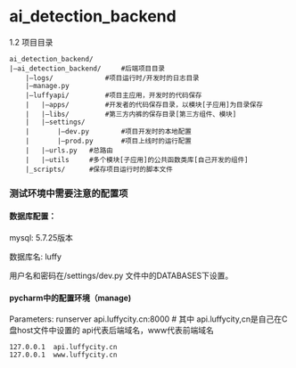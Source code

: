 # ai_detection_backend

1.2 项目目录
```shell
ai_detection_backend/
|—ai_detection_backend/		#后端项目目录
	|—logs/				#项目运行时/开发时的日志目录
	|—manage.py			
	|—luffyapi/			#项目主应用，开发时的代码保存
	|	|—apps/			#开发者的代码保存目录，以模块[子应用]为目录保存
	|	|—libs/			#第三方内裤的保存目录[第三方组件、模块]
	|	|—settings/			
	|		|—dev.py		#项目开发时的本地配置
	|		|—prod.py		#项目上线时的运行配置
	|	|—urls.py	#总路由
	|	|—utils		#多个模块[子应用]的公共函数类库[自己开发的组件]
	|_scripts/		#保存项目运行时的脚本文件
```
### 测试环境中需要注意的配置项

#### 数据库配置： 

mysql: 5.7.25版本

数据库名: luffy

用户名和密码在/settings/dev.py 文件中的DATABASES下设置。

#### pycharm中的配置环境（manage)

Parameters: runserver api.luffycity.cn:8000      # 其中 api.luffycity,cn是自己在C盘host文件中设置的   api代表后端域名，www代表前端域名

```
127.0.0.1  api.luffycity.cn
127.0.0.1  www.luffycity.cn
```


